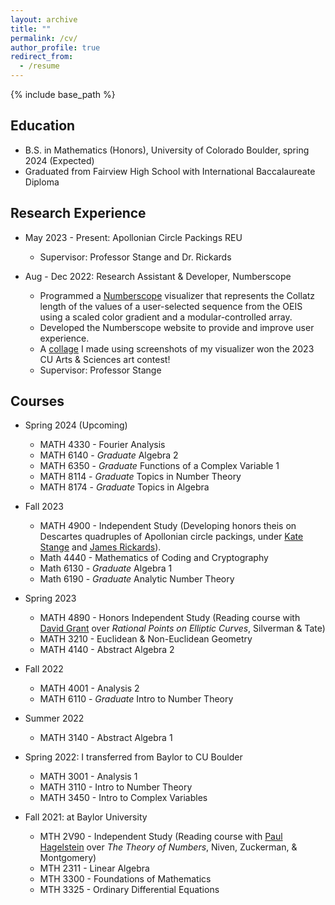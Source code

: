 ```yaml
---
layout: archive
title: ""
permalink: /cv/
author_profile: true
redirect_from:
  - /resume
---
```


{% include base_path %}

## Education
* B.S. in Mathematics (Honors), University of Colorado Boulder, spring 2024 (Expected)
* Graduated from Fairview High School with International Baccalaureate Diploma

## Research Experience
* May 2023 - Present: Apollonian Circle Packings REU
  * Supervisor: Professor Stange and Dr. Rickards

* Aug - Dec 2022: Research Assistant & Developer, Numberscope
  * Programmed a <a href="https://numberscope.colorado.edu">Numberscope</a> visualizer that represents the Collatz length of the values of a user-selected sequence from the OEIS using a scaled color gradient and a modular-controlled array.
  * Developed the Numberscope website to provide and improve user experience.
  * A [collage](/files/CollatzHD.jpg) I made using screenshots of my visualizer won the 2023 CU Arts & Sciences art contest!
  * Supervisor: Professor Stange
  
## Courses
* Spring 2024 (Upcoming)
  * MATH 4330 - Fourier Analysis
  * MATH 6140 - _Graduate_ Algebra 2
  * MATH 6350 - _Graduate_ Functions of a Complex Variable 1
  * MATH 8114 - _Graduate_ Topics in Number Theory
  * MATH 8174 - _Graduate_ Topics in Algebra

* Fall 2023
  * MATH 4900 - Independent Study (Developing honors theis on Descartes quadruples of Apollonian circle packings, under <a href="https://math.katestange.net">Kate Stange</a> and <a href="https://math.colorado.edu/~jari2770">James Rickards</a>).
  * Math 4440 - Mathematics of Coding and Cryptography
  * Math 6130 - _Graduate_ Algebra 1
  * Math 6190 - _Graduate_ Analytic Number Theory

* Spring 2023
  * MATH 4890 - Honors Independent Study (Reading course with <a href="https://www.colorado.edu/math/david-grant">David Grant</a> over _Rational Points on Elliptic Curves_, Silverman & Tate) 
  * MATH 3210 - Euclidean & Non-Euclidean Geometry
  * MATH 4140 - Abstract Algebra 2 

* Fall 2022
  * MATH 4001 - Analysis 2
  * MATH 6110 - _Graduate_ Intro to Number Theory

* Summer 2022
  * MATH 3140 - Abstract Algebra 1
 
* Spring 2022: I transferred from Baylor to CU Boulder
  * MATH 3001 - Analysis 1
  * MATH 3110 - Intro to Number Theory
  * MATH 3450 - Intro to Complex Variables 

* Fall 2021: at Baylor University
  * MTH 2V90 - Independent Study (Reading course with <a href="https://www.baylor.edu/math/index.php?id=54007">Paul Hagelstein</a> over _The Theory of Numbers_, Niven, Zuckerman, & Montgomery) 
  * MTH 2311 - Linear Algebra
  * MTH 3300 - Foundations of Mathematics 
  * MTH 3325 - Ordinary Differential Equations
